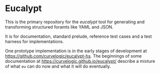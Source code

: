 # Eucalypt

This is the primary repository for the *eucalypt* tool for generating
and transforming structured foramts like YAML and JSON.

It is for documentation, standard prelude, reference test cases and a
test harness for implementations.

One prototype implementation is in the early stages of development at
https://github.com/curvelogic/eucalypt-hs. The beginnings of some
documentation at https://curvelogic.github.io/eucalypt/ describe a
mixture of what `eu` can do now and what it will do eventually.

